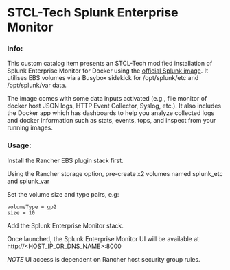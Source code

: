 # STCL-Tech Splunk Enterprise Monitor

### Info:

 This custom catalog item presents an STCL-Tech modified installation of Splunk Enterprise Monitor for Docker using the [official Splunk image](https://hub.docker.com/r/splunk/splunk/). It utilises EBS volumes via a Busybox sidekick for /opt/splunk/etc and /opt/splunk/var data.

 The image comes with some data inputs activated (e.g., file monitor of docker host JSON logs, HTTP Event Collector, Syslog, etc.). It also includes the Docker app which has dashboards to help you analyze collected logs and docker information such as stats, events, tops, and inspect from your running images.

### Usage:

  Install the Rancher EBS plugin stack first.

  Using the Rancher storage option, pre-create x2 volumes named splunk_etc and splunk_var

  Set the volume size and type pairs, e.g:

  ```
  volumeType = gp2
  size = 10
  ```

  Add the Splunk Enterprise Monitor stack.

  Once launched, the Splunk Enterprise Monitor UI will be available at http://<HOST_IP_OR_DNS_NAME>:8000

  *NOTE* UI access is dependent on Rancher host security group rules.
